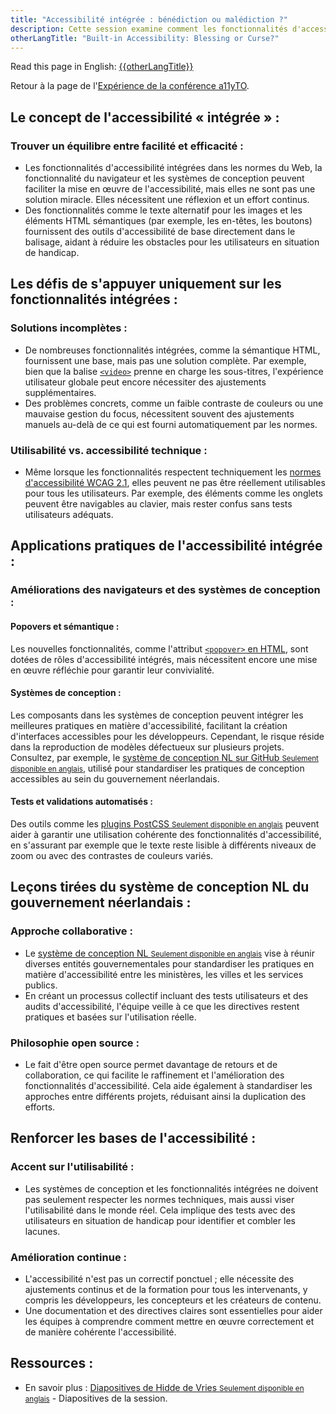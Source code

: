 ```yaml
---
title: "Accessibilité intégrée : bénédiction ou malédiction ?"
description: Cette session examine comment les fonctionnalités d'accessibilité « intégrées » dans les normes, la fonctionnalité du navigateur et les composants des systèmes de conception peuvent être une bénédiction ou une malédiction. Elle explore comment ces fonctionnalités peuvent éliminer les obstacles à grande échelle.
otherLangTitle: "Built-in Accessibility: Blessing or Curse?"
---
```


<p lang="en">Read this page in English: <a hreflang="en" href="/a11yto/{{otherLangTitle | slugify }}">{{otherLangTitle}}</a></p>

Retour à la page de l'[Expérience de la conférence a11yTO](/fr/a11yto/).

## Le concept de l'accessibilité « intégrée » :

### Trouver un équilibre entre facilité et efficacité :

- Les fonctionnalités d'accessibilité intégrées dans les normes du Web, la fonctionnalité du navigateur et les systèmes de conception peuvent faciliter la mise en œuvre de l'accessibilité, mais elles ne sont pas une solution miracle. Elles nécessitent une réflexion et un effort continus.
- Des fonctionnalités comme le texte alternatif pour les images et les éléments HTML sémantiques (par exemple, les en-têtes, les boutons) fournissent des outils d'accessibilité de base directement dans le balisage, aidant à réduire les obstacles pour les utilisateurs en situation de handicap.

## Les défis de s'appuyer uniquement sur les fonctionnalités intégrées :

### Solutions incomplètes :

- De nombreuses fonctionnalités intégrées, comme la sémantique HTML, fournissent une base, mais pas une solution complète. Par exemple, bien que la balise [`<video>`](https://developer.mozilla.org/fr/docs/Web/HTML/Element/video) prenne en charge les sous-titres, l'expérience utilisateur globale peut encore nécessiter des ajustements supplémentaires.
- Des problèmes concrets, comme un faible contraste de couleurs ou une mauvaise gestion du focus, nécessitent souvent des ajustements manuels au-delà de ce qui est fourni automatiquement par les normes.

### Utilisabilité vs. accessibilité technique :

- Même lorsque les fonctionnalités respectent techniquement les [normes d'accessibilité WCAG 2.1](https://www.w3.org/Translations/WCAG21-fr/), elles peuvent ne pas être réellement utilisables pour tous les utilisateurs. Par exemple, des éléments comme les onglets peuvent être navigables au clavier, mais rester confus sans tests utilisateurs adéquats.

## Applications pratiques de l'accessibilité intégrée :

### Améliorations des navigateurs et des systèmes de conception :

#### Popovers et sémantique :

Les nouvelles fonctionnalités, comme l'attribut [`<popover>` en HTML](https://developer.mozilla.org/fr/docs/Web/HTML/Global_attributes/popover), sont dotées de rôles d'accessibilité intégrés, mais nécessitent encore une mise en œuvre réfléchie pour garantir leur convivialité.

#### Systèmes de conception :

Les composants dans les systèmes de conception peuvent intégrer les meilleures pratiques en matière d'accessibilité, facilitant la création d'interfaces accessibles pour les développeurs. Cependant, le risque réside dans la reproduction de modèles défectueux sur plusieurs projets. Consultez, par exemple, le [système de conception NL sur GitHub <small>Seulement disponible en anglais</small>](https://github.com/nl-design-system), utilisé pour standardiser les pratiques de conception accessibles au sein du gouvernement néerlandais.

#### Tests et validations automatisés :

Des outils comme les [plugins PostCSS <small>Seulement disponible en anglais</small>](https://github.com/postcss/postcss#plugins) peuvent aider à garantir une utilisation cohérente des fonctionnalités d'accessibilité, en s'assurant par exemple que le texte reste lisible à différents niveaux de zoom ou avec des contrastes de couleurs variés.

## Leçons tirées du système de conception NL du gouvernement néerlandais :

### Approche collaborative :

- Le [système de conception NL <small>Seulement disponible en anglais</small>](https://github.com/nl-design-system) vise à réunir diverses entités gouvernementales pour standardiser les pratiques en matière d'accessibilité entre les ministères, les villes et les services publics.
- En créant un processus collectif incluant des tests utilisateurs et des audits d'accessibilité, l'équipe veille à ce que les directives restent pratiques et basées sur l'utilisation réelle.

### Philosophie open source :

- Le fait d'être open source permet davantage de retours et de collaboration, ce qui facilite le raffinement et l'amélioration des fonctionnalités d'accessibilité. Cela aide également à standardiser les approches entre différents projets, réduisant ainsi la duplication des efforts.

## Renforcer les bases de l'accessibilité :

### Accent sur l'utilisabilité :

- Les systèmes de conception et les fonctionnalités intégrées ne doivent pas seulement respecter les normes techniques, mais aussi viser l'utilisabilité dans le monde réel. Cela implique des tests avec des utilisateurs en situation de handicap pour identifier et combler les lacunes.

### Amélioration continue :

- L'accessibilité n'est pas un correctif ponctuel ; elle nécessite des ajustements continus et de la formation pour tous les intervenants, y compris les développeurs, les concepteurs et les créateurs de contenu.
- Une documentation et des directives claires sont essentielles pour aider les équipes à comprendre comment mettre en œuvre correctement et de manière cohérente l'accessibilité.

## Ressources :

- En savoir plus : [Diapositives de Hidde de Vries <small>Seulement disponible en anglais</small>](https://talks.hiddedevries.nl/sHyKQE/built-in-accessibility-blessing-or-curse) - Diapositives de la session.

